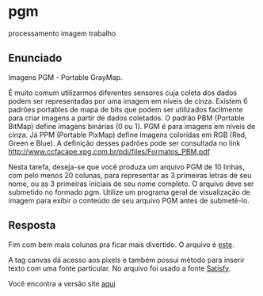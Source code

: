 # pgm
processamento imagem trabalho

## Enunciado
Imagens PGM - Portable GrayMap.

É muito comum utilizarmos diferentes sensores cuja coleta dos dados podem ser representadas por uma imagem em níveis de cinza. Existem 6 padrões portables de mapa de bits que podem ser utilizados facilmente para criar imagens a partir de dados coletados. O padrão PBM (Portable BitMap) define imagens binárias (0 ou 1). PGM é para imagens em níveis de cinza. Já PPM (Portable PixMap) define imagens coloridas em RGB (Red, Green e Blue). A definição desses padrões pode ser consultada no link http://www.ccfacape.xpg.com.br/pdi/files/Formatos_PBM.pdf

Nesta tarefa, deseja-se que você produza um arquivo PGM de 10 linhas, com pelo menos 20 colunas, para representar as 3 primeiras letras de seu nome, ou as 3 primeiras iniciais de seu nome completo. O arquivo deve ser submetido no formado pgm. Utilize um programa geral de visualização de imagem para exibir o conteúdo de seu arquivo PGM antes de submetê-lo.

## Resposta
Fim com bem mais colunas pra ficar mais divertido. O arquivo é [este](Itacir.pgm).

A tag canvas dá acesso aos pixels e também possui método para inserir texto com uma fonte particular.
No arquivo foi usado a fonte [Satisfy](https://fonts.google.com/specimen/Satisfy).

Você encontra a versão site [aqui](http://itacirgabral.github.io/pgm)
